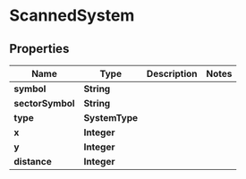 

# ScannedSystem



## Properties

| Name | Type | Description | Notes |
|------------ | ------------- | ------------- | -------------|
|**symbol** | **String** |  |  |
|**sectorSymbol** | **String** |  |  |
|**type** | **SystemType** |  |  |
|**x** | **Integer** |  |  |
|**y** | **Integer** |  |  |
|**distance** | **Integer** |  |  |



